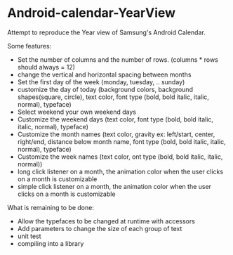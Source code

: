 # Android-calendar-YearView
Attempt to reproduce the Year view of Samsung's Android Calendar.

Some features:
- Set the number of columns and the number of rows. (columns * rows should always = 12)
- change the vertical and horizontal spacing between months
- Set the first day of the week (monday, tuesday, .. sunday)
- customize the day of today (background colors, background shapes(square, circle),  text color, font type (bold, bold italic, italic, normal), typeface)
- Select weekend your own weekend days
- Customize the weekend days (text color, font type (bold, bold italic, italic, normal), typeface)
- Customize the month names (text color, gravity ex: left/start, center, right/end, distance below month name, font type (bold, bold italic, italic, normal), typeface)
- Customize the week names (text color, ont type (bold, bold italic, italic, normal))
- long click listener on a month, the animation color when the user clicks on a month is customizable 
- simple click listener on a month, the animation color when the user clicks on a month is customizable 

What is remaining to be done:
- Allow the typefaces to be changed at runtime with accessors
- Add parameters to change the size of each group of text
- unit test
- compiling into a library
